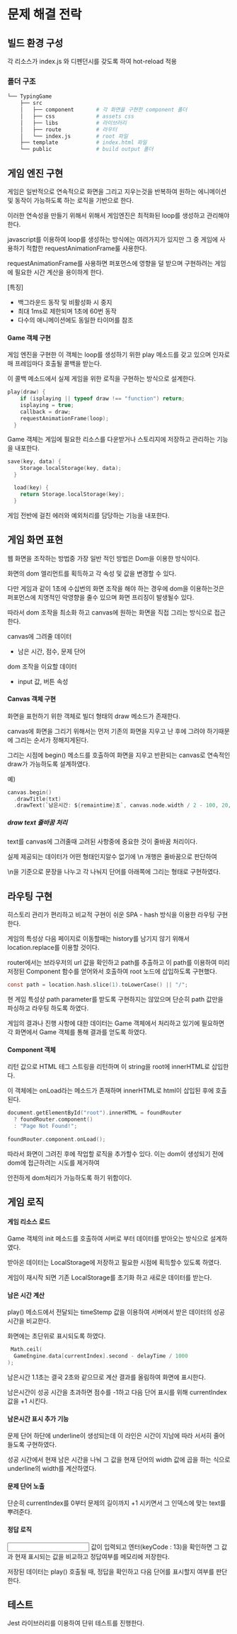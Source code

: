 
# 문제 해결 전락

## 빌드 환경 구성 
  각 리소스가 index.js 와 디펜던시를 갖도록 하여 hot-reload 적용
  
  ### 폴더 구조
```bash
└── TypingGame
    ├── src
    │   ├── component       # 각 화면을 구현한 component 폴더
    │   ├── css             # assets css
    │   ├── libs            # 라이브러리
    │   ├── route           # 라우터
    │   └── index.js        # root 파일
    ├── template            # index.html 파일
    └── public              # build output 폴더
```



## 게임 엔진 구현
  게임은 일반적으로 연속적으로 화면을 그리고 지우는것을 반복하여 원하는 에니메이션및 동작이 가능하도록 하는 로직을 기반으로 한다.
  
  이러한 연속성을 만들기 위해서 위해서 게임엔진은 최적화된 loop를 생성하고 관리해야 한다.
  
  javascript를 이용하여 loop를 생성하는 방식에는 여려가지가 있지만 그 중 게임에 사용하기 적합한 requestAnimationFrame룰 사용한다.
  
  requestAnimationFrame를 사용하면 퍼포먼스에 영향을 덜 받으며 구현하려는 게임에 필요한 시간 계산을 용이하게 한다.
  
[특징]
* 백그라운드 동작 및 비활성화 시 중지
* 최대 1ms로 제한되며 1초에 60번 동작
* 다수의 애니메이션에도 동일한 타이머를 참조

#### Game 객체 구현
게임 엔진을 구현한 이 객체는 loop를 생성하기 위한 play 메소드를 갖고 있으며 인자로 매 프레임마다 호출될 콜백을 받는다.

이 콜백 메소드에서 실제 게임을 위한 로직을 구현하는 방식으로 설계한다.

```c
play(draw) {
    if (isplaying || typeof draw !== "function") return;
    isplaying = true;
    callback = draw;
    requestAnimationFrame(loop);
  }
```

Game 객체는 게임에 필요한 리소스를 다운받거나 스토리지에 저장하고 관리하는 기능을 내포한다.

```c
save(key, data) {
    Storage.localStorage(key, data);
  }

  load(key) {
    return Storage.localStorage(key);
  }
```

게임 전반에 걸친 에러와 예외처리를 담당하는 기능을 내포한다.


## 게임 화면 표현
  웹 화면을 조작하는 방법중 가장 일반 적인 방법은 Dom을 이용한 방식이다.
  
  화면의 dom 엘리먼트를 획득하고 각 속성 및 값을 변경할 수 있다.
  
  다만 게임과 같이 1초에 수십번의 화면 조작을 해야 하는 경우에 dom을 이용하는것은 퍼포먼스에 치명적인 악영향을 줄수 있으며 화면 프리징이 발생될수 있다.
  
  따라서 dom 조작을 최소화 하고 canvas에 원하는 화면을 직접 그리는 방식으로 접근한다.
  
canvas에 그려줄 데이터
* 남은 시간, 점수, 문제 단어

dom 조작을 이요할 데이터 
* input 값, 버튼 속성
   
 #### Canvas 객체 구현
 화면을 표헌하기 위한 객체로 빌더 형태의 draw 메소드가 존재한다.
 
 canvas에 화면을 그리기 위해서는 먼저 기존의 화면을 지우고 난 후에 그려야 하기때문에 그리는 순서가 정해지게된다. 
 
 그리는 시점에 begin() 메소드를 호출하여 화면을 지우고 반환되는 canvas로 연속적인 draw가 가능하도록 설계하였다.
  
 예) 
  ```c
  canvas.begin()
    .drawTitle(txt)
    .drawText(`남은시간: ${remaintime}초`, canvas.node.width / 2 - 100, 20, 10)
  ```
  ##### draw text 줄바꿈 처리
  text를 canvas에 그려줄때 고려된 사항중에 중요한 것이 줄바꿈 처리이다.

  실제 제공되는 데이터가 어떤 형태인지알수 없기에 \n 개행은 줄바꿈으로 판단하여

  \n을 기준으로 문장을 나누고 각 나눠지 단어를 아래쪽에 그리는 형태로 구현하였다.


## 라우팅 구현
  히스토리 관리가 편리하고 비교적 구현이 쉬운 SPA - hash 방식을 이용한 라우팅 구현한다.
  
  게임의 특성상 다음 페이지로 이동할때는 history를 남기지 않기 위해서 location.replace를 이용할 것이다. 
  
  router에서는 브라우저의 url 값을 확인하고 path를 추출하고 이 path를 이용하여 미리 저정된 Component 함수를 얻어와서 호출하여 root 노드에 삽입하도록 구현했다. 
  
  ```c
  const path = location.hash.slice(1).toLowerCase() || "/";
  ```

  현 게임 특성상 path parameter를 받도록 구현하지는 않았으며 단순히 path 값만을 파싱하고 라우팅 하도록 하였다.

  게임의 결과나 진행 사항에 대한 데이터는 Game 객체에서 처리하고 있기에 필요하면 각 화면에서 Game 객체를 통해 결과를 얻도록 하였다.

  #### Component 객체 
  리턴 값으로 HTML 테그 스트링을 리턴하며 이 string을 root에 innerHTML로 삽입한다.
  
  이 객체에는 onLoad라는 메소드가 존재하며 innerHTML로 html이 삽입된 후에 호출된다.
  
  ```c
  document.getElementById("root").innerHTML = foundRouter
    ? foundRouter.component()
    : "Page Not Found!";
    
  foundRouter.component.onLoad();
  ```
  
  따라서 화면이 그려진 후에 작업할 로직을 추가할수 있다. 이는 dom이 생성되기 전에 dom에 접근하려는 시도를 제거하여

  안전하게 dom처리가 가능하도록 하기 위함이다.

  
## 게임 로직

  #### 게임 리소스 로드
  Game 객체의 init 메소드를 호출하여 서버로 부터 데이터를 받아오는 방식으로 설계하였다.

  받아온 데이터는 LocalStorage에 저장하고 필요한 시점에 획득할수 있도록 하였다.

  게임이 재시작 되면 기존 LocalStorage를 초기화 하고 새로운 데이터를 받는다.

  
  #### 남은 시간 계산
  play() 메소드에서 전달되는 timeStemp 값을 이용하여 서버에서 받은 데이터의 성공 시간을 비교한다.

  화면에는 초단위로 표시되도록 하였다.

  ```c
   Math.ceil(
    GameEngine.data[currentIndex].second - delayTime / 1000
  );
  ```
  남은시간 1.1초는 결국 2초와 같으므로 계산 결과를 올림하여 화면에 표시한다.

  남은시간이 성공 시간을 초과하면 점수를 -1하고 다음 단어 표시를 위해 currentIndex 값을 +1 시킨다.


  #### 남은시간 표시 추가 기능

  문제 단어 하단에 underline이 생성되는데 이 라인은 시간이 지남에 따라 서서히 줄어 들도록 구현하였다.
  
  성공 시간에서 현재 남은 시간을 나눠 그 값을 현재 단어의 width 값에 곱을 하는 식으로 underline의 width를 계산하였다.

  
  #### 문제 단어 노출

  단순히 currentIndex를 0부터 문제의 길이까지 +1 시키면서 그 인덱스에 맞는 text를 뿌려준다.


  #### 정답 로직

  <Input> 값이 입력되고 엔터(keyCode : 13)을 확인하면 그 값과 현재 표시되는 값을 비교하고 정답여부를 메모리에 저장한다.

  저장된 데이터는 play() 호출될 때, 정답을 확인하고 다음 단어를 표시할지 여부를 판단한다.


## 테스트

  Jest 라이브러리를 이용하여 단위 테스트를 진행한다.

  


  



  

